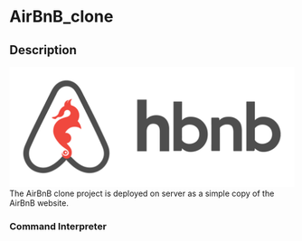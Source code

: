 # AirBnB_clone
## Description
![This is an image](airbnb.png)
The AirBnB clone project is deployed on server as a simple copy of the AirBnB website.
### Command Interpreter
